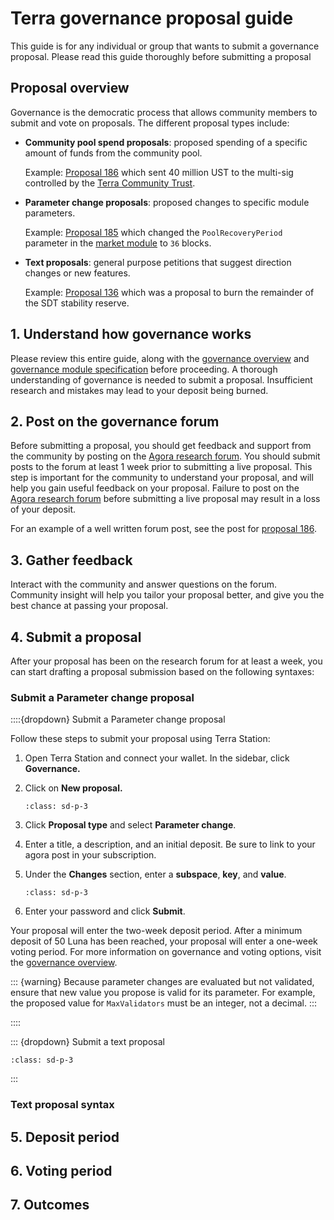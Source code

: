 # Terra governance proposal guide

This guide is for any individual or group that wants to submit a governance proposal. Please read this guide thoroughly before submitting a proposal

## Proposal overview

Governance is the democratic process that allows community members to submit and vote on proposals. The different proposal types include:

- **Community pool spend proposals**: proposed spending of a specific amount of funds from the community pool. 

    Example: [Proposal 186](https://station.terra.money/proposal/186) which sent 40 million UST to the multi-sig controlled by the [Terra Community Trust](community-trust.md). 

- **Parameter change proposals**: proposed changes to specific module parameters. 

    Example: [Proposal 185](https://station.terra.money/proposal/185) which changed the `PoolRecoveryPeriod` parameter in the [market module](../develop/module-specifications/spec-market.md#parameters) to `36` blocks. 

- **Text proposals**: general purpose petitions that suggest direction changes or new features. 

    Example: [Proposal 136](https://station.terra.money/proposal/136) which was a proposal to burn the remainder of the SDT stability reserve. 

## 1. Understand how governance works

Please review this entire guide, along with the [governance overview](protocol.md#governance) and [governance module specification](../develop/module-specifications/spec-governance.md) before proceeding. A thorough understanding of governance is needed to submit a proposal. Insufficient research and mistakes may lead to your deposit being burned. 

## 2. Post on the governance forum

Before submitting a proposal, you should get feedback and support from the community by posting on the [Agora research forum](https://agora.terra.money/). You should submit posts to the forum at least 1 week prior to submitting a live proposal. This step is important for the community to understand your proposal, and will help you gain useful feedback on your proposal. Failure to post on the [Agora research forum](https://agora.terra.money/) before submitting a live proposal may result in a loss of your deposit. 

For an example of a well written forum post, see the post for [proposal 186](https://agora.terra.money/t/community-funding-proposal-for-redacted-sports-partnership/3962). 

## 3. Gather feedback

Interact with the community and answer questions on the forum. Community insight will help you tailor your proposal better, and give you the best chance at passing your proposal. 

## 4. Submit a proposal

After your proposal has been on the research forum for at least a week, you can start drafting a proposal submission based on the following syntaxes:


### Submit a Parameter change proposal
::::{dropdown} Submit a Parameter change proposal


Follow these steps to submit your proposal using Terra Station:

1. Open Terra Station and connect your wallet. In the sidebar, click **Governance.**
2. Click on **New proposal.**

   ```{image} /img/screens/gov/gov.png
   :class: sd-p-3
   ```

3. Click **Proposal type** and select **Parameter change**.

4. Enter a title, a description, and an initial deposit. Be sure to link to your agora post in your subscription. 

5. Under the **Changes** section, enter a **subspace**, **key**, and **value**.

   ```{image} /img/screens/gov/param.png
   :class: sd-p-3
   ```

5. Enter your password and click **Submit**.

Your proposal will enter the two-week deposit period. After a minimum deposit of 50 Luna has been reached, your proposal will enter a one-week voting period. For more information on governance and voting options, visit the [governance overview](../protocol.md#governance).



::: {warning}
Because parameter changes are evaluated but not validated, ensure that new value you propose is valid for its parameter. For example, the proposed value for `MaxValidators` must be an integer, not a decimal.
:::

::::

::: {dropdown} Submit a text proposal
   ```{image} /img/screens/gov/param.png
   :class: sd-p-3
   ```
:::

### Text proposal syntax



## 5. Deposit period

## 6. Voting period

## 7. Outcomes